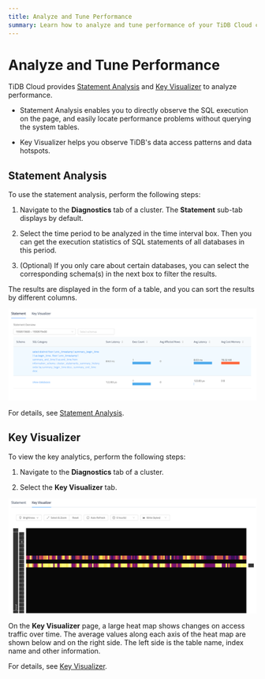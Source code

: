 ```yaml
---
title: Analyze and Tune Performance
summary: Learn how to analyze and tune performance of your TiDB Cloud cluster.
---
```


# Analyze and Tune Performance

TiDB Cloud provides [Statement Analysis](#statement-analysis) and [Key Visualizer](#key-visualizer) to analyze performance.

- Statement Analysis enables you to directly observe the SQL execution on the page, and easily locate performance problems without querying the system tables.

- Key Visualizer helps you observe TiDB's data access patterns and data hotspots.

## Statement Analysis

To use the statement analysis, perform the following steps:

1. Navigate to the **Diagnostics** tab of a cluster. The **Statement** sub-tab displays by default.

2. Select the time period to be analyzed in the time interval box. Then you can get the execution statistics of SQL statements of all databases in this period.

3. (Optional) If you only care about certain databases, you can select the corresponding schema(s) in the next box to filter the results.

The results are displayed in the form of a table, and you can sort the results by different columns.

![Statement Analysis](/media/statement-analysis.png)

For details, see [Statement Analysis](t-b-d).

## Key Visualizer

To view the key analytics, perform the following steps:

1. Navigate to the **Diagnostics** tab of a cluster.

2. Select the **Key Visualizer** tab.

![Key Visualizer](/media/key-visualizer.png)

On the **Key Visualizer** page, a large heat map shows changes on access traffic over time. The average values ​​along each axis of the heat map are shown below and on the right side. The left side is the table name, index name and other information.

For details, see [Key Visualizer](https://pingcap.com/docs/stable/dashboard/dashboard-key-visualizer/).
